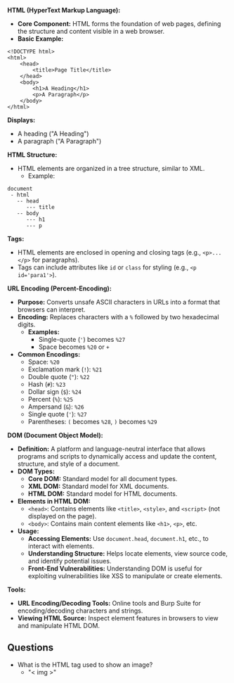 **HTML (HyperText Markup Language):**
- **Core Component:** HTML forms the foundation of web pages, defining the structure and content visible in a web browser.
- **Basic Example:**
```
<!DOCTYPE html>
<html>
    <head>
        <title>Page Title</title>
    </head>
    <body>
        <h1>A Heading</h1>
        <p>A Paragraph</p>
    </body>
</html>
```
**Displays:**
- A heading ("A Heading")
- A paragraph ("A Paragraph")


**HTML Structure:**
- HTML elements are organized in a tree structure, similar to XML.
    - Example:
```
document
 - html
   -- head
      --- title
   -- body
      --- h1
      --- p
```
**Tags:**
- HTML elements are enclosed in opening and closing tags (e.g., `<p>...</p>` for paragraphs).
- Tags can include attributes like `id` or `class` for styling (e.g., `<p id='para1'>`).


**URL Encoding (Percent-Encoding):**
- **Purpose:** Converts unsafe ASCII characters in URLs into a format that browsers can interpret.
- **Encoding:** Replaces characters with a `%` followed by two hexadecimal digits.
    - **Examples:**
        - Single-quote (`'`) becomes `%27`
        - Space becomes `%20` or `+`
- **Common Encodings:**
    - Space: `%20`
    - Exclamation mark (`!`): `%21`
    - Double quote (`"`): `%22`
    - Hash (`#`): `%23`
    - Dollar sign (`$`): `%24`
    - Percent (`%`): `%25`
    - Ampersand (`&`): `%26`
    - Single quote (`'`): `%27`
    - Parentheses: `(` becomes `%28`, `)` becomes `%29`



**DOM (Document Object Model):**
- **Definition:** A platform and language-neutral interface that allows programs and scripts to dynamically access and update the content, structure, and style of a document.
- **DOM Types:**
    - **Core DOM:** Standard model for all document types.
    - **XML DOM:** Standard model for XML documents.
    - **HTML DOM:** Standard model for HTML documents.
- **Elements in HTML DOM:**
    - `<head>`: Contains elements like `<title>`, `<style>`, and `<script>` (not displayed on the page).
    - `<body>`: Contains main content elements like `<h1>`, `<p>`, etc.
- **Usage:**
    - **Accessing Elements:** Use `document.head`, `document.h1`, etc., to interact with elements.
    - **Understanding Structure:** Helps locate elements, view source code, and identify potential issues.
    - **Front-End Vulnerabilities:** Understanding DOM is useful for exploiting vulnerabilities like XSS to manipulate or create elements.



**Tools:**
- **URL Encoding/Decoding Tools:** Online tools and Burp Suite for encoding/decoding characters and strings.
- **Viewing HTML Source:** Inspect element features in browsers to view and manipulate HTML DOM.


## Questions
- What is the HTML tag used to show an image?
	- "< img >"